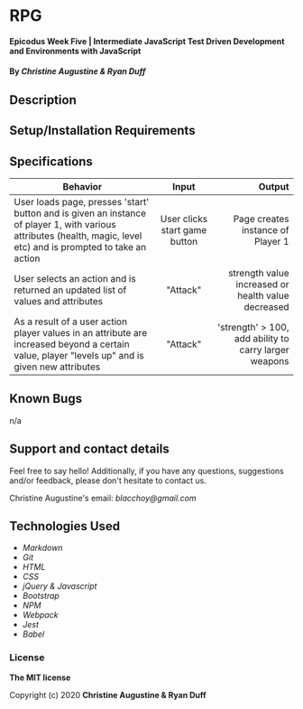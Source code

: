 # RPG 

#### Epicodus Week Five | Intermediate JavaScript Test Driven Development and Environments with JavaScript 

#### By _**Christine Augustine & Ryan Duff**_

<!-- ## Preview

![Landing Page Preview](./img/livepreview.png)

**[View Live Preview]()** -->

## Description



## Setup/Installation Requirements


## Specifications

| Behavior       | Input         | Output  |
| ------------- |:-------------:| -----:|
| User loads page, presses 'start' button and is given an instance of player 1, with various attributes (health, magic, level etc) and is prompted to take an action | User clicks start game button | Page creates instance of Player 1|
| User selects an action and is returned an updated list of values and attributes | "Attack" | strength value increased or health value decreased |
| As a result of a user action player values in an attribute are increased beyond a certain value, player "levels up" and is given new attributes | "Attack" | 'strength' > 100, add ability to carry larger weapons |  


## Known Bugs

n/a

## Support and contact details

Feel free to say hello! Additionally, if you have any questions, suggestions and/or feedback, please don't hesitate to contact us.

Christine Augustine's email:
_blacchoy@gmail.com_

## Technologies Used

* _Markdown_
* _Git_
* _HTML_
* _CSS_
* _jQuery & Javascript_
* _Bootstrap_  
* _NPM_
* _Webpack_
* _Jest_
* _Babel_

### License

**The MIT license**

Copyright (c) 2020 **Christine Augustine & Ryan Duff**
